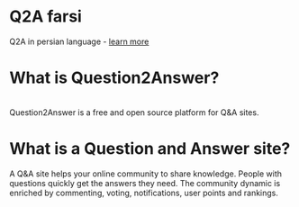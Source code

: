 Q2A farsi
========

Q2A in persian language - 
<a href="http://question2answer-farsi.com/">learn more</a>

<h1>What is Question2Answer?</h1>
</br>
Question2Answer is a free and open source platform for Q&A sites.
<h1>What is a Question and Answer site?</h1>
A Q&A site helps your online community to share knowledge. People with questions quickly get the answers they need. The community dynamic is enriched by commenting, voting, notifications, user points and rankings.
